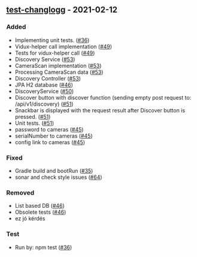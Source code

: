 ## [test-changlogg](test-changlogg) - 2021-02-12
### Added
- Implementing unit tests. ([#36](https://github.com/viduxka/testingo/pull/36))
- Vidux-helper call implementation ([#49](https://github.com/viduxka/testingo/pull/49))
- Tests for vidux-helper call ([#49](https://github.com/viduxka/testingo/pull/49))
- Discovery Service ([#53](https://github.com/viduxka/testingo/pull/53))
- CameraScan implementation ([#53](https://github.com/viduxka/testingo/pull/53))
- Processing CameraScan data ([#53](https://github.com/viduxka/testingo/pull/53))
- Discovery Controller ([#53](https://github.com/viduxka/testingo/pull/53))
- JPA H2 database ([#46](https://github.com/viduxka/testingo/pull/46))
- DiscoveryService ([#50](https://github.com/viduxka/testingo/pull/50))
- Discover button with discover function (sending empty post request to: /api/v1/discovery) ([#51](https://github.com/viduxka/testingo/pull/51))
- Snackbar is displayed with the request result after Discover button is pressed. ([#51](https://github.com/viduxka/testingo/pull/51))
- Unit tests. ([#51](https://github.com/viduxka/testingo/pull/51))
- password to cameras ([#45](https://github.com/viduxka/testingo/pull/45))
- serialNumber to cameras ([#45](https://github.com/viduxka/testingo/pull/45))
- config link to cameras ([#45](https://github.com/viduxka/testingo/pull/45))

### Fixed
- Gradle build and bootRun ([#35](https://github.com/viduxka/testingo/pull/35))
- sonar and check style issues ([#64](https://github.com/viduxka/testingo/pull/64))

### Removed
- List based DB ([#46](https://github.com/viduxka/testingo/pull/46))
- Obsolete tests ([#46](https://github.com/viduxka/testingo/pull/46))
- ez jó kérdés

### Test
- Run by: npm test ([#36](https://github.com/viduxka/testingo/pull/36))



